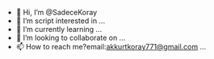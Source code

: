 - 👋 Hi, I’m @SadeceKoray
- 👀 I’m script interested in ...
- 🌱 I’m currently learning ...
- 💞️ I’m looking to collaborate on ...
- 📫 How to reach me?email:akkurtkoray771@gmail.com ...

<!---
SadeceKoray/SadeceKoray is a ✨ special ✨ repository because its `README.md` (this file) appears on your GitHub profile.
You can click the Preview link to take a look at your changes.
--->
